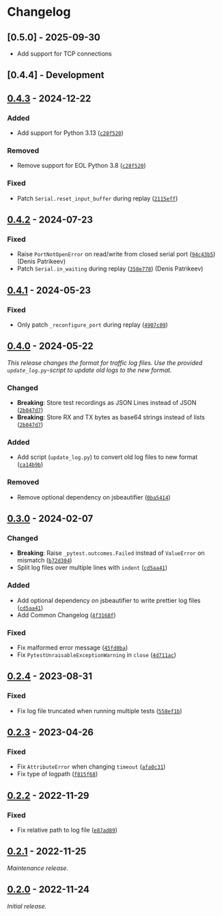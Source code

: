 # Changelog

## [0.5.0] - 2025-09-30

- Add support for TCP connections

## [0.4.4] - Development

## [0.4.3] - 2024-12-22

### Added

- Add support for Python 3.13 ([`c28f520`](https://github.com/bessman/pytest-reserial/commit/c28f5201222528867eea0d9e7daae8abbbb06cc6))

### Removed

- Remove support for EOL Python 3.8 ([`c28f520`](https://github.com/bessman/pytest-reserial/commit/c28f5201222528867eea0d9e7daae8abbbb06cc6))

### Fixed

- Patch `Serial.reset_input_buffer` during replay ([`2115eff`](https://github.com/bessman/pytest-reserial/commit/2115eff037b5003174b1705123b89c1594176713))

## [0.4.2] - 2024-07-23

### Fixed

- Raise `PortNotOpenError` on read/write from closed serial port ([`94c43b5`](https://github.com/bessman/pytest-reserial/commit/94c43b58c04adf1fd5f29d446acd976776874de1)) (Denis Patrikeev)
- Patch `Serial.in_waiting` during replay ([`358e778`](https://github.com/bessman/pytest-reserial/commit/358e778c85c3ae3190c05710a2321faf4e20a603)) (Denis Patrikeev)

## [0.4.1] - 2024-05-23

### Fixed

- Only patch `_reconfigure_port` during replay ([`4907c09`](https://github.com/bessman/pytest-reserial/commit/4907c09a40883b8324213a1d70377a580d478952))

## [0.4.0] - 2024-05-22

_This release changes the format for traffic log files. Use the provided `update_log.py`-script to update old logs to the new format._

### Changed

- __Breaking__: Store test recordings as JSON Lines instead of JSON ([`2b047d7`](https://github.com/bessman/pytest-reserial/commit/2b047d7cc96a06b201e7d25d316492e079835a61))
- __Breaking__: Store RX and TX bytes as base64 strings instead of lists ([`2b047d7`](https://github.com/bessman/pytest-reserial/commit/2b047d7cc96a06b201e7d25d316492e079835a61))

### Added

- Add script (`update_log.py`) to convert old log files to new format ([`ca14b9b`](https://github.com/bessman/pytest-reserial/commit/ca14b9be86ced3a58b417dc0d8b14afde97df86d))

### Removed

- Remove optional dependency on jsbeautifier ([`0ba5414`](https://github.com/bessman/pytest-reserial/commit/0ba54145e8362e187a479f8a61ac553263f7d8fa))

## [0.3.0] - 2024-02-07

### Changed

- __Breaking__: Raise `_pytest.outcomes.Failed` instead of `ValueError` on mismatch ([`b72d304`](https://github.com/bessman/pytest-reserial/commit/b72d304c1b21db524fd1eaf79c9aab91d9542b79))
- Split log files over multiple lines with `indent` ([`cd5aa41`](https://github.com/bessman/pytest-reserial/commit/cd5aa41d9be1877f68a45a4e069e1845dbb7f3c4))

### Added

- Add optional dependency on jsbeautifier to write prettier log files ([`cd5aa41`](https://github.com/bessman/pytest-reserial/commit/cd5aa41d9be1877f68a45a4e069e1845dbb7f3c4))
- Add Common Changelog ([`4f3168f`](https://github.com/bessman/pytest-reserial/commit/4f3168f989327a853e94cf5ffb7467c4826ba759))

### Fixed

- Fix malformed error message ([`45fd0ba`](https://github.com/bessman/pytest-reserial/commit/45fd0ba9e75f73ca320203216eda58433a0f6fbd))
- Fix `PytestUnraisableExceptionWarning` in `close` ([`4d711ac`](https://github.com/bessman/pytest-reserial/commit/4d711ac275af35f18f86a071e812952d92a053c9))

## [0.2.4] - 2023-08-31

### Fixed

- Fix log file truncated when running multiple tests ([`558ef1b`](https://github.com/bessman/pytest-reserial/commit/558ef1b31006aab7af7f3b14d582e8cdaf4bca3f))

## [0.2.3] - 2023-04-26

### Fixed

- Fix `AttributeError` when changing `timeout` ([`afa0c31`](https://github.com/bessman/pytest-reserial/commit/afa0c314f075d18794b1444ebd75ee4e36aff053))
- Fix type of logpath ([`f815f68`](https://github.com/bessman/pytest-reserial/commit/f815f6856f663be264604fd3ade484665fd914ec))

## [0.2.2] - 2022-11-29

### Fixed

- Fix relative path to log file ([`e87ad89`](https://github.com/bessman/pytest-reserial/commit/e87ad896f3ee727122f98f08f47634644de8ca1d))

## [0.2.1] - 2022-11-25

_Maintenance release._

## [0.2.0] - 2022-11-24

_Initial release._

[0.4.3]: https://github.com/bessman/pytest-reserial/releases/tag/0.4.3
[0.4.2]: https://github.com/bessman/pytest-reserial/releases/tag/0.4.2
[0.4.1]: https://github.com/bessman/pytest-reserial/releases/tag/0.4.1
[0.4.0]: https://github.com/bessman/pytest-reserial/releases/tag/0.4.0
[0.3.0]: https://github.com/bessman/pytest-reserial/releases/tag/0.3.0
[0.2.4]: https://github.com/bessman/pytest-reserial/releases/tag/v0.2.4
[0.2.3]: https://github.com/bessman/pytest-reserial/releases/tag/v0.2.3
[0.2.2]: https://github.com/bessman/pytest-reserial/releases/tag/v0.2.2
[0.2.1]: https://github.com/bessman/pytest-reserial/releases/tag/v0.2.1
[0.2.0]: https://github.com/bessman/pytest-reserial/releases/tag/v0.2.0
